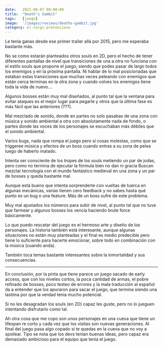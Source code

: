 ```yaml
---
date:   2021-08-07 00:00:00
title:  "Death’s Gambit"
tags:   [juego]
image:  '/images/reviews/deaths-gambit.jpg'
category: el-corgi-pretencioso
---
```

Le tenía ganas desde ese primer trailer allá por 2015, pero me esperaba bastante más.

No se como estarán planteados otros souls en 2D, pero el hecho de tener diferentes pantallas de nivel que transiciones de una a otra no funciona con el estilo souls que propone el juego, siendo que podes pasar de largo todos los enemigos y en la próxima pantalla. Ni hablar de lo mal posicionadas que estaban estas transiciones que muchas veces peleando con enemigos que están cerca terminas en la otra zona y cuando volves los enemigos tiene toda la vida de nuevo....

Algunos bosses están muy mal diseñados, al punto tal que la ventana para evitar ataques es el mejor lugar para pegarle y otros que la última fase es más fácil que las anteriores (???).

Mal mezclado de sonido, donde en partes no solo pasabas de una zona con música y sonido ambiental a otra con absolutamente nada de fondo, o partes donde las voces de los personajes se escuchaban más débiles que el sonido ambiental.

Varios bugs, nada que rompa el juego pero sí cosas molestas, como que se triggeree música y efectos de un boss cuando entras a su zona de pelea luego de haberlo matado.
 
Intenta ser consciente de los tropes de los souls metiendo un par de jodas, pero como no termina de ejecutar la fórmula bien no dan ni gracia
Buscan mezclar tecnología con el mundo fantástico medieval en una zona y un par de bosses y queda bastante mal.

Aunque está bueno que intenta sorprenderte con vueltas de tuerca en algunas mecánicas, varias tienen cero feedback y no sabes hasta qué punto es un bug o una feature. Más de un boss sufre de este problema.

Muy mal ajustados los números para subir de nivel, al punto tal que no tuve que farmear y algunos bosses los vencía haciendo brute force básicamente.

Lo que puedo rescatar del juego es el hermoso arte y diseño de los personajes. La historia también está interesante, aunque algunas situaciones no están muy planteadas y el final es medio predecible pero tiene lo suficiente para hacerte emocionar, sobre todo en combinación con la música (cuando anda).

También toca temas bastante interesantes sobre la inmortalidad y sus consecuencias.

<hr>

En conclusión, por la pinta que tiene parece un juego sacado de early access, que con los niveles cortos, la poca cantidad de armas, el pobre refinado de bosses, poco testeo de errores y la mala traducción al español da a entender que los apuraron para sacar el juego, que termina siendo una lastima por que la verdad tenia mucho potencial.

Si no les desagradan los souls (en 2D) capaz les guste, pero no lo jueguen intentando disfrutarlo como tal.
 
Ah otra cosa que me copo son unos personajes en una cueva que tiene un lifespan re corto y cada vez que los visitas son nuevas generaciones. Al final del juego pasa algo copado si te quedas en la cueva que no voy a spoilear.
Tipo se nota que los devs tenían buenas ideas, pero capaz era demasiado ambicioso para el equipo que tenía el juego.
